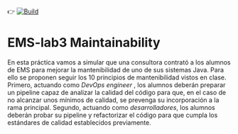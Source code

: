 :point_right: [![Build](https://github.com/ETSISI-EMS/ems2025-lab-3-mantenibilidad-equipo_d/actions/workflows/main.yml/badge.svg)](https://github.com/ETSISI-EMS/ems2025-lab-3-mantenibilidad-equipo_d/actions/workflows/main.yml)

# EMS-lab3 Maintainability

En esta práctica vamos a simular que una consultora contrató a los alumnos de EMS para mejorar la mantenibilidad de uno de sus sistemas Java. Para ello se proponen seguir los 10 principios de mantenibilidad vistos en clase. Primero, actuando como *DevOps engineer* , los alumnos deberán preparar un pipeline capaz de analizar la calidad del código para que, en el caso de no alcanzar unos mínimos de calidad, se prevenga su incorporación a la rama principal. Segundo, actuando como *desarrolladores*, los alumnos deberán probar su pipeline y refactorizar el código para que cumpla los estándares de calidad establecidos previamente. 
